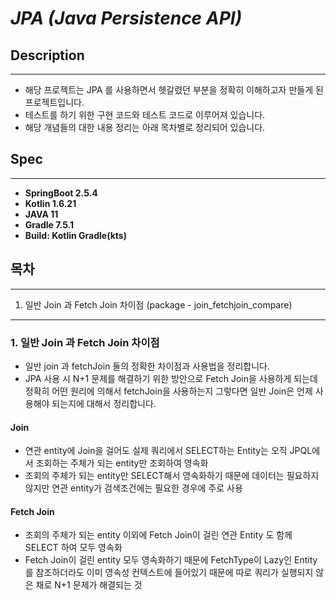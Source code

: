 # *JPA (Java Persistence API)*

## Description
*** 
- 해당 프로젝트는 JPA 를 사용하면서 헷갈렸던 부분을 정확히 이해하고자 만들게 된 프로젝트입니다.
- 테스트를 하기 위한 구현 코드와 테스트 코드로 이루어져 있습니다.
- 해당 개념들의 대한 내용 정리는 아래 목차별로 정리되어 있습니다.

## Spec
*** 
- **SpringBoot 2.5.4**
- **Kotlin 1.6.21**
- **JAVA 11**
- **Gradle 7.5.1**
- **Build: Kotlin Gradle(kts)**

## 목차
***
1. 일반 Join 과 Fetch Join 차이점 (package - join_fetchjoin_compare)

***
### 1. 일반 Join 과 Fetch Join 차이점
- 일반 join 과 fetchJoin 둘의 정확한 차이점과 사용법을 정리합니다.
- JPA 사용 시 N+1 문제를 해결하기 위한 방안으로 Fetch Join을 사용하게 되는데 정확히 어떤 원리에 의해서 fetchJoin을 사용하는지 그렇다면 일반 Join은 언제 사용해야 되는지에 대해서 정리합니다.
#### Join
- 연관 entity에 Join을 걸어도 실제 쿼리에서 SELECT하는 Entity는 오직 JPQL에서 조회하는 주체가 되는 entity만 조회하여 영속화
- 조회의 주체가 되는 entity만 SELECT해서 영속화하기 때문에 데이터는 필요하지 않지만 연관 entity가 검색조건에는 필요한 경우에 주로 사용
#### Fetch Join
- 조회의 주체가 되는 entity 이외에 Fetch Join이 걸린 연관 Entity 도 함께 SELECT 하여 모두 영속화
- Fetch Join이 걸린 entity 모두 영속화하기 때문에 FetchType이 Lazy인 Entity를 참조하더라도 이미 영속성 컨텍스트에 들어있기 때문에 따로 쿼리가 실행되지 않은 채로 N+1 문제가 해결되는 것 
